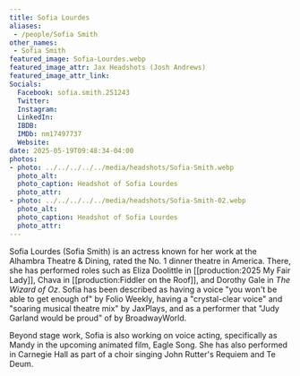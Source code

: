 ```yaml
---
title: Sofia Lourdes
aliases:
 - /people/Sofia Smith
other_names:
 - Sofia Smith
featured_image: Sofia-Lourdes.webp
featured_image_attr: Jax Headshots (Josh Andrews)
featured_image_attr_link: 
Socials:
  Facebook: sofia.smith.251243
  Twitter: 
  Instagram: 
  LinkedIn: 
  IBDB: 
  IMDb: nm17497737
  Website: 
date: 2025-05-19T09:48:34-04:00
photos:
- photo: ../../../../../media/headshots/Sofia-Smith.webp
  photo_alt: 
  photo_caption: Headshot of Sofia Lourdes
  photo_attr: 
- photo: ../../../../../media/headshots/Sofia-Smith-02.webp
  photo_alt: 
  photo_caption: Headshot of Sofia Lourdes
  photo_attr: 
---
```

Sofia Lourdes (Sofia Smith) is an actress known for her work at the Alhambra Theatre & Dining, rated the No. 1 dinner theatre in America. There, she has performed roles such as Eliza Doolittle in [[production:2025 My Fair Lady]], Chava in [[production:Fiddler on the Roof]], and Dorothy Gale in *The Wizard of Oz*. Sofia has been described as having a voice "you won't be able to get enough of" by Folio Weekly, having a "crystal-clear voice" and "soaring musical theatre mix" by JaxPlays, and as a performer that "Judy Garland would be proud" of by BroadwayWorld.

Beyond stage work, Sofia is also working on voice acting, specifically as Mandy in the upcoming animated film, Eagle Song. She has also performed in Carnegie Hall as part of a choir singing John Rutter's Requiem and Te Deum.